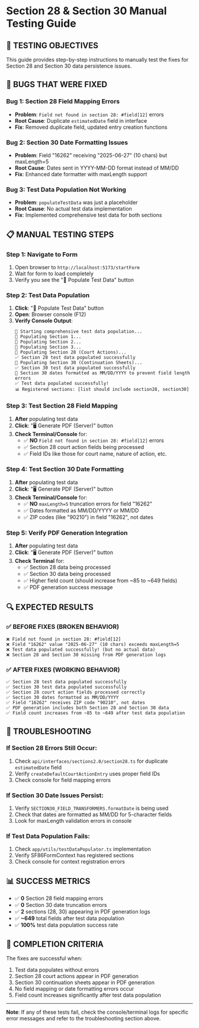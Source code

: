 # Section 28 & Section 30 Manual Testing Guide

## 🎯 **TESTING OBJECTIVES**

This guide provides step-by-step instructions to manually test the fixes for Section 28 and Section 30 data persistence issues.

## 🚨 **BUGS THAT WERE FIXED**

### **Bug 1: Section 28 Field Mapping Errors**
- **Problem**: `Field not found in section 28: #field[12]` errors
- **Root Cause**: Duplicate `estimatedDate` field in interface
- **Fix**: Removed duplicate field, updated entry creation functions

### **Bug 2: Section 30 Date Formatting Issues**  
- **Problem**: Field "16262" receiving "2025-06-27" (10 chars) but maxLength=5
- **Root Cause**: Dates sent in YYYY-MM-DD format instead of MM/DD
- **Fix**: Enhanced date formatter with maxLength support

### **Bug 3: Test Data Population Not Working**
- **Problem**: `populateTestData` was just a placeholder
- **Root Cause**: No actual test data implementation
- **Fix**: Implemented comprehensive test data for both sections

## 📋 **MANUAL TESTING STEPS**

### **Step 1: Navigate to Form**
1. Open browser to `http://localhost:5173/startForm`
2. Wait for form to load completely
3. Verify you see the "🧪 Populate Test Data" button

### **Step 2: Test Data Population**
1. **Click**: "🧪 Populate Test Data" button
2. **Open**: Browser console (F12)
3. **Verify Console Output**:
   ```
   🧪 Starting comprehensive test data population...
   📝 Populating Section 1...
   📝 Populating Section 2...
   📝 Populating Section 3...
   📝 Populating Section 28 (Court Actions)...
   ✅ Section 28 test data populated successfully
   📝 Populating Section 30 (Continuation Sheets)...
   ✅ Section 30 test data populated successfully
   🔧 Section 30 dates formatted as MM/DD/YYYY to prevent field length errors
   ✅ Test data populated successfully!
   📊 Registered sections: [list should include section28, section30]
   ```

### **Step 3: Test Section 28 Field Mapping**
1. **After** populating test data
2. **Click**: "🖥️ Generate PDF (Server)" button
3. **Check Terminal/Console** for:
   - ✅ **NO** `Field not found in section 28: #field[12]` errors
   - ✅ Section 28 court action fields being processed
   - ✅ Field IDs like those for court name, nature of action, etc.

### **Step 4: Test Section 30 Date Formatting**
1. **After** populating test data
2. **Click**: "🖥️ Generate PDF (Server)" button  
3. **Check Terminal/Console** for:
   - ✅ **NO** `maxLength=5` truncation errors for field "16262"
   - ✅ Dates formatted as MM/DD/YYYY or MM/DD
   - ✅ ZIP codes (like "90210") in field "16262", not dates

### **Step 5: Verify PDF Generation Integration**
1. **After** populating test data
2. **Click**: "🖥️ Generate PDF (Server)" button
3. **Check Terminal** for:
   - ✅ Section 28 data being processed
   - ✅ Section 30 data being processed
   - ✅ Higher field count (should increase from ~85 to ~649 fields)
   - ✅ PDF generation success message

## 🔍 **EXPECTED RESULTS**

### **✅ BEFORE FIXES (BROKEN BEHAVIOR)**
```
❌ Field not found in section 28: #field[12]
❌ Field "16262" value "2025-06-27" (10 chars) exceeds maxLength=5
❌ Test data populated successfully! (but no actual data)
❌ Section 28 and Section 30 missing from PDF generation logs
```

### **✅ AFTER FIXES (WORKING BEHAVIOR)**
```
✅ Section 28 test data populated successfully
✅ Section 30 test data populated successfully  
✅ Section 28 court action fields processed correctly
✅ Section 30 dates formatted as MM/DD/YYYY
✅ Field "16262" receives ZIP code "90210", not dates
✅ PDF generation includes both Section 28 and Section 30 data
✅ Field count increases from ~85 to ~649 after test data population
```

## 🚨 **TROUBLESHOOTING**

### **If Section 28 Errors Still Occur:**
1. Check `api/interfaces/sections2.0/section28.ts` for duplicate `estimatedDate` field
2. Verify `createDefaultCourtActionEntry` uses proper field IDs
3. Check console for field mapping errors

### **If Section 30 Date Issues Persist:**
1. Verify `SECTION30_FIELD_TRANSFORMERS.formatDate` is being used
2. Check that dates are formatted as MM/DD for 5-character fields
3. Look for maxLength validation errors in console

### **If Test Data Population Fails:**
1. Check `app/utils/testDataPopulator.ts` implementation
2. Verify SF86FormContext has registered sections
3. Check console for context registration errors

## 📊 **SUCCESS METRICS**

- ✅ **0** Section 28 field mapping errors
- ✅ **0** Section 30 date truncation errors  
- ✅ **2** sections (28, 30) appearing in PDF generation logs
- ✅ **~649** total fields after test data population
- ✅ **100%** test data population success rate

## 🎉 **COMPLETION CRITERIA**

The fixes are successful when:
1. Test data populates without errors
2. Section 28 court actions appear in PDF generation
3. Section 30 continuation sheets appear in PDF generation
4. No field mapping or date formatting errors occur
5. Field count increases significantly after test data population

---

**Note**: If any of these tests fail, check the console/terminal logs for specific error messages and refer to the troubleshooting section above.
